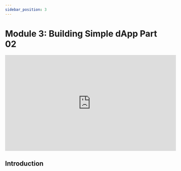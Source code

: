 ```yaml
---
sidebar_position: 3
---
```



# Module 3: Building Simple dApp Part 02

<iframe width="560" height="315" src="https://www.youtube.com/embed/aJW0CEV-AC4" frameborder="0" allow="accelerometer; autoplay; encrypted-media; gyroscope; picture-in-picture" allowfullscreen></iframe>

## Introduction

